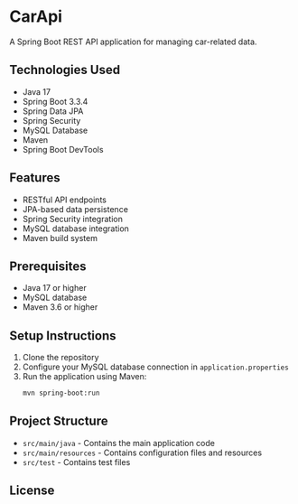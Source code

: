 # CarApi

A Spring Boot REST API application for managing car-related data.

## Technologies Used

- Java 17
- Spring Boot 3.3.4
- Spring Data JPA
- Spring Security
- MySQL Database
- Maven
- Spring Boot DevTools

## Features

- RESTful API endpoints
- JPA-based data persistence
- Spring Security integration
- MySQL database integration
- Maven build system

## Prerequisites

- Java 17 or higher
- MySQL database
- Maven 3.6 or higher

## Setup Instructions

1. Clone the repository
2. Configure your MySQL database connection in `application.properties`
3. Run the application using Maven:
   ```bash
   mvn spring-boot:run
   ```

## Project Structure

- `src/main/java` - Contains the main application code
- `src/main/resources` - Contains configuration files and resources
- `src/test` - Contains test files

## License


